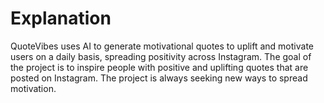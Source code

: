 # Explanation
QuoteVibes uses AI to generate motivational quotes to uplift and motivate users on a daily basis, spreading positivity across Instagram. The goal of the project is to inspire people with positive and uplifting quotes that are posted on Instagram. The project is always seeking new ways to spread motivation.
